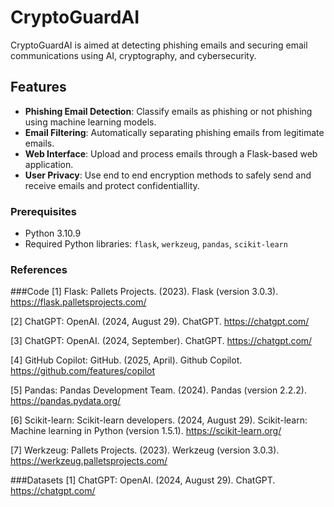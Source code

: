 # CryptoGuardAI

CryptoGuardAI is aimed at detecting phishing emails and securing email communications using AI, cryptography, and cybersecurity.

## Features

- **Phishing Email Detection**: Classify emails as phishing or not phishing using machine learning models.
- **Email Filtering**: Automatically separating phishing emails from legitimate emails.
- **Web Interface**: Upload and process emails through a Flask-based web application.
- **User Privacy**: Use end to end encryption methods to safely send and receive emails and protect confidentiallity.

### Prerequisites

- Python 3.10.9
- Required Python libraries: `flask`, `werkzeug`, `pandas`, `scikit-learn`

### References
###Code
[1] Flask: Pallets Projects. (2023). Flask (version 3.0.3). https://flask.palletsprojects.com/

[2] ChatGPT: OpenAI. (2024, August 29). ChatGPT. https://chatgpt.com/

[3] ChatGPT: OpenAI. (2024, September). ChatGPT. https://chatgpt.com/

[4] GitHub Copilot: GitHub. (2025, April). Github Copilot. https://github.com/features/copilot

[5] Pandas: Pandas Development Team. (2024). Pandas (version 2.2.2). https://pandas.pydata.org/

[6] Scikit-learn: Scikit-learn developers. (2024, August 29). Scikit-learn: Machine learning in Python (version 1.5.1). https://scikit-learn.org/

[7] Werkzeug: Pallets Projects. (2023). Werkzeug (version 3.0.3). https://werkzeug.palletsprojects.com/

###Datasets
[1] ChatGPT: OpenAI. (2024, August 29). ChatGPT. https://chatgpt.com/

